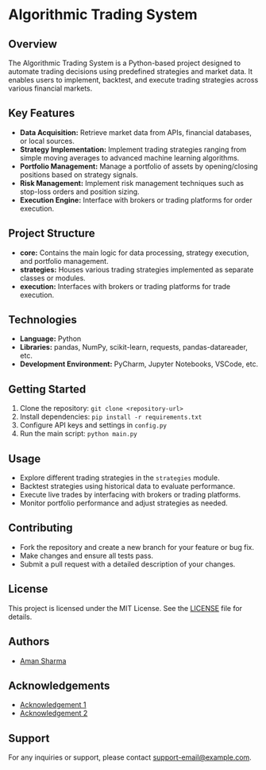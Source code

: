 # Algorithmic Trading System

## Overview
The Algorithmic Trading System is a Python-based project designed to automate trading decisions using predefined strategies and market data. It enables users to implement, backtest, and execute trading strategies across various financial markets.

## Key Features
- **Data Acquisition:** Retrieve market data from APIs, financial databases, or local sources.
- **Strategy Implementation:** Implement trading strategies ranging from simple moving averages to advanced machine learning algorithms.
- **Portfolio Management:** Manage a portfolio of assets by opening/closing positions based on strategy signals.
- **Risk Management:** Implement risk management techniques such as stop-loss orders and position sizing.
- **Execution Engine:** Interface with brokers or trading platforms for order execution.

## Project Structure
- **core:** Contains the main logic for data processing, strategy execution, and portfolio management.
- **strategies:** Houses various trading strategies implemented as separate classes or modules.
- **execution:** Interfaces with brokers or trading platforms for trade execution.

## Technologies
- **Language:** Python
- **Libraries:** pandas, NumPy, scikit-learn, requests, pandas-datareader, etc.
- **Development Environment:** PyCharm, Jupyter Notebooks, VSCode, etc.

## Getting Started
1. Clone the repository: `git clone <repository-url>`
2. Install dependencies: `pip install -r requirements.txt`
3. Configure API keys and settings in `config.py`
4. Run the main script: `python main.py`

## Usage
- Explore different trading strategies in the `strategies` module.
- Backtest strategies using historical data to evaluate performance.
- Execute live trades by interfacing with brokers or trading platforms.
- Monitor portfolio performance and adjust strategies as needed.

## Contributing
- Fork the repository and create a new branch for your feature or bug fix.
- Make changes and ensure all tests pass.
- Submit a pull request with a detailed description of your changes.

## License
This project is licensed under the MIT License. See the [LICENSE](LICENSE) file for details.

## Authors
- [Aman Sharma](https://github.com/A1man1)

## Acknowledgements
- [Acknowledgement 1](acknowledgement-1-url)
- [Acknowledgement 2](acknowledgement-2-url)

## Support
For any inquiries or support, please contact [support-email@example.com](mailto:support-email@example.com).
